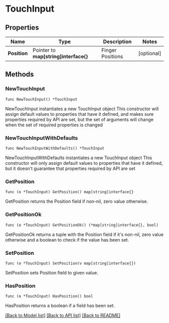# TouchInput

## Properties

Name | Type | Description | Notes
------------ | ------------- | ------------- | -------------
**Position** | Pointer to **map[string]interface{}** | Finger Positions | [optional] 

## Methods

### NewTouchInput

`func NewTouchInput() *TouchInput`

NewTouchInput instantiates a new TouchInput object
This constructor will assign default values to properties that have it defined,
and makes sure properties required by API are set, but the set of arguments
will change when the set of required properties is changed

### NewTouchInputWithDefaults

`func NewTouchInputWithDefaults() *TouchInput`

NewTouchInputWithDefaults instantiates a new TouchInput object
This constructor will only assign default values to properties that have it defined,
but it doesn't guarantee that properties required by API are set

### GetPosition

`func (o *TouchInput) GetPosition() map[string]interface{}`

GetPosition returns the Position field if non-nil, zero value otherwise.

### GetPositionOk

`func (o *TouchInput) GetPositionOk() (*map[string]interface{}, bool)`

GetPositionOk returns a tuple with the Position field if it's non-nil, zero value otherwise
and a boolean to check if the value has been set.

### SetPosition

`func (o *TouchInput) SetPosition(v map[string]interface{})`

SetPosition sets Position field to given value.

### HasPosition

`func (o *TouchInput) HasPosition() bool`

HasPosition returns a boolean if a field has been set.


[[Back to Model list]](../README.md#documentation-for-models) [[Back to API list]](../README.md#documentation-for-api-endpoints) [[Back to README]](../README.md)


